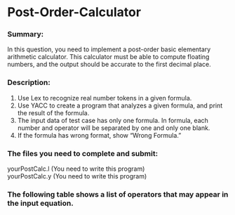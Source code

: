 # Post-Order-Calculator
### Summary:
In this question, you need to implement a post-order basic elementary arithmetic calculator. This calculator must be able to compute floating numbers, and the output should be accurate to the first decimal place.

### Description:
1. Use Lex to recognize real number tokens in a given formula.
2. Use YACC to create a program that analyzes a given formula, and print
the result of the formula.
3. The input data of test case has only one formula. In formula, each
number and operator will be separated by one and only one blank.
4. If the formula has wrong format, show “Wrong Formula.”

### The files you need to complete and submit:
yourPostCalc.l (You need to write this program) 
<br>yourPostCalc.y (You need to write this program)</br>

### The following table shows a list of operators that may appear in the input equation.
